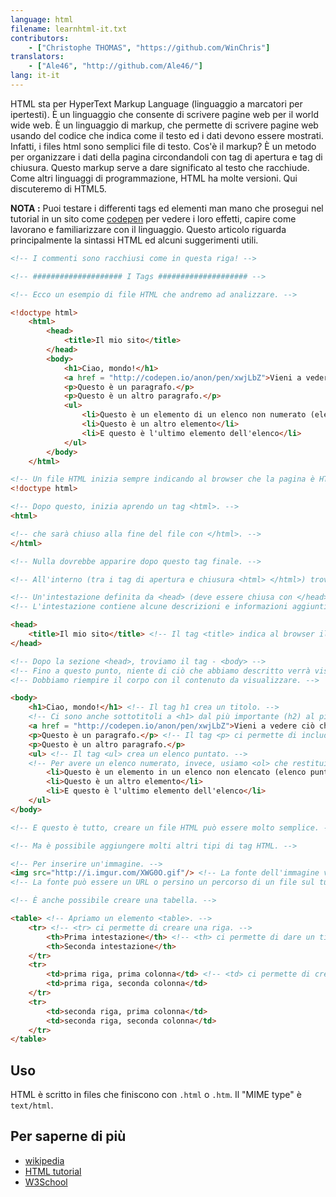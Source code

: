 ```yaml
---
language: html
filename: learnhtml-it.txt
contributors:
    - ["Christophe THOMAS", "https://github.com/WinChris"]
translators:
    - ["Ale46", "http://github.com/Ale46/"]
lang: it-it
---
```


HTML sta per HyperText Markup Language (linguaggio a marcatori per ipertesti).
È un linguaggio che consente di scrivere pagine web per il world wide web.
È un linguaggio di markup, che permette di scrivere pagine web usando del codice che indica come il testo ed i dati devono essere mostrati.
Infatti, i files html sono semplici file di testo.
Cos'è il markup? È un metodo per organizzare i dati della pagina circondandoli con tag di apertura e tag di chiusura.
Questo markup serve a dare significato al testo che racchiude.
Come altri linguaggi di programmazione, HTML ha molte versioni. Qui discuteremo di HTML5.

**NOTA :**  Puoi testare i differenti tags ed elementi man mano che prosegui nel tutorial in un sito come [codepen](http://codepen.io/pen/) per vedere i loro effetti, capire come lavorano e familiarizzare con il linguaggio.
Questo articolo riguarda principalmente la sintassi HTML ed alcuni suggerimenti utili.


```html
<!-- I commenti sono racchiusi come in questa riga! -->

<!-- #################### I Tags #################### -->

<!-- Ecco un esempio di file HTML che andremo ad analizzare. -->

<!doctype html>
	<html>
		<head>
			<title>Il mio sito</title>
		</head>
		<body>
			<h1>Ciao, mondo!</h1>
			<a href = "http://codepen.io/anon/pen/xwjLbZ">Vieni a vedere ciò che mostra</a>
			<p>Questo è un paragrafo.</p>
			<p>Questo è un altro paragrafo.</p>
			<ul>
				<li>Questo è un elemento di un elenco non numerato (elenco puntato)</li>
				<li>Questo è un altro elemento</li>
				<li>E questo è l'ultimo elemento dell'elenco</li>
			</ul>
		</body>
	</html>

<!-- Un file HTML inizia sempre indicando al browser che la pagina è HTML. -->
<!doctype html>

<!-- Dopo questo, inizia aprendo un tag <html>. -->
<html>

<!-- che sarà chiuso alla fine del file con </html>. -->
</html>

<!-- Nulla dovrebbe apparire dopo questo tag finale. -->

<!-- All'interno (tra i tag di apertura e chiusura <html> </html>) troviamo: -->

<!-- Un'intestazione definita da <head> (deve essere chiusa con </head>). -->
<!-- L'intestazione contiene alcune descrizioni e informazioni aggiuntive non visualizzate; questi sono i metadati. -->

<head>
	<title>Il mio sito</title> <!-- Il tag <title> indica al browser il titolo da mostrare nella barra del titolo della finestra del browser e nel nome della scheda. -->
</head>

<!-- Dopo la sezione <head>, troviamo il tag - <body> -->
<!-- Fino a questo punto, niente di ciò che abbiamo descritto verrà visualizzato nella finestra del browser. -->
<!-- Dobbiamo riempire il corpo con il contenuto da visualizzare. -->

<body>
	<h1>Ciao, mondo!</h1> <!-- Il tag h1 crea un titolo. -->
	<!-- Ci sono anche sottotitoli a <h1> dal più importante (h2) al più preciso (h6). -->
	<a href = "http://codepen.io/anon/pen/xwjLbZ">Vieni a vedere ciò che mostra</a> <!-- un collegamento ipertestuale all'URL fornito dall'attributo href="" -->
	<p>Questo è un paragrafo.</p> <!-- Il tag <p> ci permette di includere del testo nella pagina html. -->
	<p>Questo è un altro paragrafo.</p>
	<ul> <!-- Il tag <ul> crea un elenco puntato. -->
	<!-- Per avere un elenco numerato, invece, usiamo <ol> che restituisce 1. per il primo elemento, 2. per il secondo, etc. -->
		<li>Questo è un elemento in un elenco non elencato (elenco puntato)</li>
		<li>Questo è un altro elemento</li>
		<li>E questo è l'ultimo elemento dell'elenco</li>
	</ul>
</body>

<!-- E questo è tutto, creare un file HTML può essere molto semplice. -->

<!-- Ma è possibile aggiungere molti altri tipi di tag HTML. -->

<!-- Per inserire un'immagine. -->
<img src="http://i.imgur.com/XWG0O.gif"/> <!-- La fonte dell'immagine viene indicata usando l'attributo src="" -->
<!-- La fonte può essere un URL o persino un percorso di un file sul tuo computer. -->

<!-- È anche possibile creare una tabella. -->

<table> <!-- Apriamo un elemento <table>. -->
	<tr> <!-- <tr> ci permette di creare una riga. -->
		<th>Prima intestazione</th> <!-- <th> ci permette di dare un titolo ad una colonna della tabella. -->
		<th>Seconda intestazione</th>
	</tr>
	<tr>
		<td>prima riga, prima colonna</td> <!-- <td> ci permette di creare una cella della tabella. -->
		<td>prima riga, seconda colonna</td>
	</tr>
	<tr>
		<td>seconda riga, prima colonna</td>
		<td>seconda riga, seconda colonna</td>
	</tr>
</table>
```

## Uso

HTML è scritto in files che finiscono con `.html` o `.htm`. Il "MIME type" è `text/html`.

## Per saperne di più

* [wikipedia](https://it.wikipedia.org/wiki/HTML)
* [HTML tutorial](https://developer.mozilla.org/it/docs/Web/HTML)
* [W3School](http://www.w3schools.com/html/html_intro.asp)

